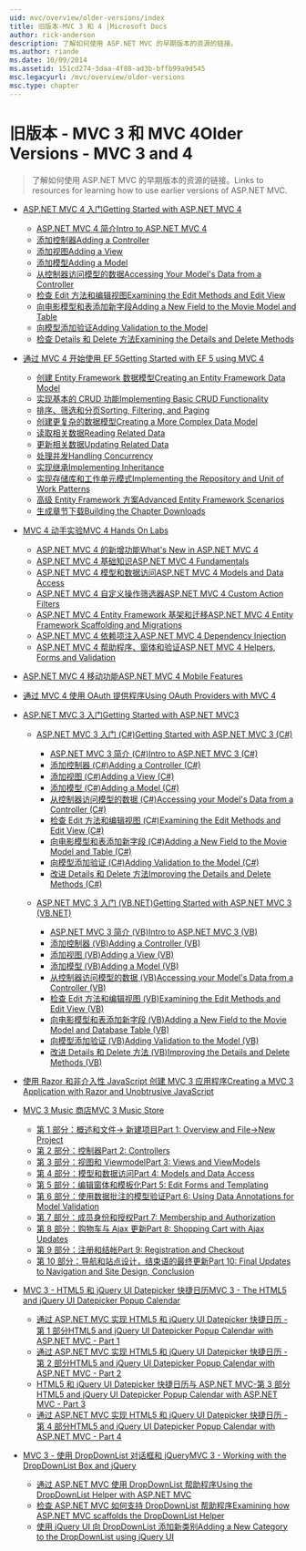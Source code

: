 ```yaml
---
uid: mvc/overview/older-versions/index
title: 旧版本-MVC 3 和 4 |Microsoft Docs
author: rick-anderson
description: 了解如何使用 ASP.NET MVC 的早期版本的资源的链接。
ms.author: riande
ms.date: 10/09/2014
ms.assetid: 151cd274-3daa-4f88-ad3b-bffb99a9d545
msc.legacyurl: /mvc/overview/older-versions
msc.type: chapter
---
```

<a name="older-versions---mvc-3-and-4"></a><span data-ttu-id="d3ac3-103">旧版本 - MVC 3 和 MVC 4</span><span class="sxs-lookup"><span data-stu-id="d3ac3-103">Older Versions - MVC 3 and 4</span></span>
====================
> <span data-ttu-id="d3ac3-104">了解如何使用 ASP.NET MVC 的早期版本的资源的链接。</span><span class="sxs-lookup"><span data-stu-id="d3ac3-104">Links to resources for learning how to use earlier versions of ASP.NET MVC.</span></span>


- [<span data-ttu-id="d3ac3-105">ASP.NET MVC 4 入门</span><span class="sxs-lookup"><span data-stu-id="d3ac3-105">Getting Started with ASP.NET MVC 4</span></span>](getting-started-with-aspnet-mvc4/index.md)

    - [<span data-ttu-id="d3ac3-106">ASP.NET MVC 4 简介</span><span class="sxs-lookup"><span data-stu-id="d3ac3-106">Intro to ASP.NET MVC 4</span></span>](getting-started-with-aspnet-mvc4/intro-to-aspnet-mvc-4.md)
    - [<span data-ttu-id="d3ac3-107">添加控制器</span><span class="sxs-lookup"><span data-stu-id="d3ac3-107">Adding a Controller</span></span>](getting-started-with-aspnet-mvc4/adding-a-controller.md)
    - [<span data-ttu-id="d3ac3-108">添加视图</span><span class="sxs-lookup"><span data-stu-id="d3ac3-108">Adding a View</span></span>](getting-started-with-aspnet-mvc4/adding-a-view.md)
    - [<span data-ttu-id="d3ac3-109">添加模型</span><span class="sxs-lookup"><span data-stu-id="d3ac3-109">Adding a Model</span></span>](getting-started-with-aspnet-mvc4/adding-a-model.md)
    - [<span data-ttu-id="d3ac3-110">从控制器访问模型的数据</span><span class="sxs-lookup"><span data-stu-id="d3ac3-110">Accessing Your Model's Data from a Controller</span></span>](getting-started-with-aspnet-mvc4/accessing-your-models-data-from-a-controller.md)
    - [<span data-ttu-id="d3ac3-111">检查 Edit 方法和编辑视图</span><span class="sxs-lookup"><span data-stu-id="d3ac3-111">Examining the Edit Methods and Edit View</span></span>](getting-started-with-aspnet-mvc4/examining-the-edit-methods-and-edit-view.md)
    - [<span data-ttu-id="d3ac3-112">向电影模型和表添加新字段</span><span class="sxs-lookup"><span data-stu-id="d3ac3-112">Adding a New Field to the Movie Model and Table</span></span>](getting-started-with-aspnet-mvc4/adding-a-new-field-to-the-movie-model-and-table.md)
    - [<span data-ttu-id="d3ac3-113">向模型添加验证</span><span class="sxs-lookup"><span data-stu-id="d3ac3-113">Adding Validation to the Model</span></span>](getting-started-with-aspnet-mvc4/adding-validation-to-the-model.md)
    - [<span data-ttu-id="d3ac3-114">检查 Details 和 Delete 方法</span><span class="sxs-lookup"><span data-stu-id="d3ac3-114">Examining the Details and Delete Methods</span></span>](getting-started-with-aspnet-mvc4/examining-the-details-and-delete-methods.md)
- [<span data-ttu-id="d3ac3-115">通过 MVC 4 开始使用 EF 5</span><span class="sxs-lookup"><span data-stu-id="d3ac3-115">Getting Started with EF 5 using MVC 4</span></span>](getting-started-with-ef-5-using-mvc-4/index.md)

    - [<span data-ttu-id="d3ac3-116">创建 Entity Framework 数据模型</span><span class="sxs-lookup"><span data-stu-id="d3ac3-116">Creating an Entity Framework Data Model</span></span>](getting-started-with-ef-5-using-mvc-4/creating-an-entity-framework-data-model-for-an-asp-net-mvc-application.md)
    - [<span data-ttu-id="d3ac3-117">实现基本的 CRUD 功能</span><span class="sxs-lookup"><span data-stu-id="d3ac3-117">Implementing Basic CRUD Functionality</span></span>](getting-started-with-ef-5-using-mvc-4/implementing-basic-crud-functionality-with-the-entity-framework-in-asp-net-mvc-application.md)
    - [<span data-ttu-id="d3ac3-118">排序、筛选和分页</span><span class="sxs-lookup"><span data-stu-id="d3ac3-118">Sorting, Filtering, and Paging</span></span>](getting-started-with-ef-5-using-mvc-4/sorting-filtering-and-paging-with-the-entity-framework-in-an-asp-net-mvc-application.md)
    - [<span data-ttu-id="d3ac3-119">创建更复杂的数据模型</span><span class="sxs-lookup"><span data-stu-id="d3ac3-119">Creating a More Complex Data Model</span></span>](getting-started-with-ef-5-using-mvc-4/creating-a-more-complex-data-model-for-an-asp-net-mvc-application.md)
    - [<span data-ttu-id="d3ac3-120">读取相关数据</span><span class="sxs-lookup"><span data-stu-id="d3ac3-120">Reading Related Data</span></span>](getting-started-with-ef-5-using-mvc-4/reading-related-data-with-the-entity-framework-in-an-asp-net-mvc-application.md)
    - [<span data-ttu-id="d3ac3-121">更新相关数据</span><span class="sxs-lookup"><span data-stu-id="d3ac3-121">Updating Related Data</span></span>](getting-started-with-ef-5-using-mvc-4/updating-related-data-with-the-entity-framework-in-an-asp-net-mvc-application.md)
    - [<span data-ttu-id="d3ac3-122">处理并发</span><span class="sxs-lookup"><span data-stu-id="d3ac3-122">Handling Concurrency</span></span>](getting-started-with-ef-5-using-mvc-4/handling-concurrency-with-the-entity-framework-in-an-asp-net-mvc-application.md)
    - [<span data-ttu-id="d3ac3-123">实现继承</span><span class="sxs-lookup"><span data-stu-id="d3ac3-123">Implementing Inheritance</span></span>](getting-started-with-ef-5-using-mvc-4/implementing-inheritance-with-the-entity-framework-in-an-asp-net-mvc-application.md)
    - [<span data-ttu-id="d3ac3-124">实现存储库和工作单元模式</span><span class="sxs-lookup"><span data-stu-id="d3ac3-124">Implementing the Repository and Unit of Work Patterns</span></span>](getting-started-with-ef-5-using-mvc-4/implementing-the-repository-and-unit-of-work-patterns-in-an-asp-net-mvc-application.md)
    - [<span data-ttu-id="d3ac3-125">高级 Entity Framework 方案</span><span class="sxs-lookup"><span data-stu-id="d3ac3-125">Advanced Entity Framework Scenarios</span></span>](getting-started-with-ef-5-using-mvc-4/advanced-entity-framework-scenarios-for-an-mvc-web-application.md)
    - [<span data-ttu-id="d3ac3-126">生成章节下载</span><span class="sxs-lookup"><span data-stu-id="d3ac3-126">Building the Chapter Downloads</span></span>](getting-started-with-ef-5-using-mvc-4/building-the-ef5-mvc4-chapter-downloads.md)
- [<span data-ttu-id="d3ac3-127">MVC 4 动手实验</span><span class="sxs-lookup"><span data-stu-id="d3ac3-127">MVC 4 Hands On Labs</span></span>](hands-on-labs/index.md)

    - [<span data-ttu-id="d3ac3-128">ASP.NET MVC 4 的新增功能</span><span class="sxs-lookup"><span data-stu-id="d3ac3-128">What's New in ASP.NET MVC 4</span></span>](hands-on-labs/whats-new-in-aspnet-mvc-4.md)
    - [<span data-ttu-id="d3ac3-129">ASP.NET MVC 4 基础知识</span><span class="sxs-lookup"><span data-stu-id="d3ac3-129">ASP.NET MVC 4 Fundamentals</span></span>](hands-on-labs/aspnet-mvc-4-fundamentals.md)
    - [<span data-ttu-id="d3ac3-130">ASP.NET MVC 4 模型和数据访问</span><span class="sxs-lookup"><span data-stu-id="d3ac3-130">ASP.NET MVC 4 Models and Data Access</span></span>](hands-on-labs/aspnet-mvc-4-models-and-data-access.md)
    - [<span data-ttu-id="d3ac3-131">ASP.NET MVC 4 自定义操作筛选器</span><span class="sxs-lookup"><span data-stu-id="d3ac3-131">ASP.NET MVC 4 Custom Action Filters</span></span>](hands-on-labs/aspnet-mvc-4-custom-action-filters.md)
    - [<span data-ttu-id="d3ac3-132">ASP.NET MVC 4 Entity Framework 基架和迁移</span><span class="sxs-lookup"><span data-stu-id="d3ac3-132">ASP.NET MVC 4 Entity Framework Scaffolding and Migrations</span></span>](hands-on-labs/aspnet-mvc-4-entity-framework-scaffolding-and-migrations.md)
    - [<span data-ttu-id="d3ac3-133">ASP.NET MVC 4 依赖项注入</span><span class="sxs-lookup"><span data-stu-id="d3ac3-133">ASP.NET MVC 4 Dependency Injection</span></span>](hands-on-labs/aspnet-mvc-4-dependency-injection.md)
    - [<span data-ttu-id="d3ac3-134">ASP.NET MVC 4 帮助程序、窗体和验证</span><span class="sxs-lookup"><span data-stu-id="d3ac3-134">ASP.NET MVC 4 Helpers, Forms and Validation</span></span>](hands-on-labs/aspnet-mvc-4-helpers-forms-and-validation.md)
- [<span data-ttu-id="d3ac3-135">ASP.NET MVC 4 移动功能</span><span class="sxs-lookup"><span data-stu-id="d3ac3-135">ASP.NET MVC 4 Mobile Features</span></span>](aspnet-mvc-4-mobile-features.md)
- [<span data-ttu-id="d3ac3-136">通过 MVC 4 使用 OAuth 提供程序</span><span class="sxs-lookup"><span data-stu-id="d3ac3-136">Using OAuth Providers with MVC 4</span></span>](using-oauth-providers-with-mvc.md)
- [<span data-ttu-id="d3ac3-137">ASP.NET MVC 3 入门</span><span class="sxs-lookup"><span data-stu-id="d3ac3-137">Getting Started with ASP.NET MVC3</span></span>](getting-started-with-aspnet-mvc3/index.md)

    - [<span data-ttu-id="d3ac3-138">ASP.NET MVC 3 入门 (C#)</span><span class="sxs-lookup"><span data-stu-id="d3ac3-138">Getting Started with ASP.NET MVC 3 (C#)</span></span>](getting-started-with-aspnet-mvc3/cs/index.md)

        - [<span data-ttu-id="d3ac3-139">ASP.NET MVC 3 简介 (C#)</span><span class="sxs-lookup"><span data-stu-id="d3ac3-139">Intro to ASP.NET MVC 3 (C#)</span></span>](getting-started-with-aspnet-mvc3/cs/intro-to-aspnet-mvc-3.md)
        - [<span data-ttu-id="d3ac3-140">添加控制器 (C#)</span><span class="sxs-lookup"><span data-stu-id="d3ac3-140">Adding a Controller (C#)</span></span>](getting-started-with-aspnet-mvc3/cs/adding-a-controller.md)
        - [<span data-ttu-id="d3ac3-141">添加视图 (C#)</span><span class="sxs-lookup"><span data-stu-id="d3ac3-141">Adding a View (C#)</span></span>](getting-started-with-aspnet-mvc3/cs/adding-a-view.md)
        - [<span data-ttu-id="d3ac3-142">添加模型 (C#)</span><span class="sxs-lookup"><span data-stu-id="d3ac3-142">Adding a Model (C#)</span></span>](getting-started-with-aspnet-mvc3/cs/adding-a-model.md)
        - [<span data-ttu-id="d3ac3-143">从控制器访问模型的数据 (C#)</span><span class="sxs-lookup"><span data-stu-id="d3ac3-143">Accessing your Model's Data from a Controller (C#)</span></span>](getting-started-with-aspnet-mvc3/cs/accessing-your-models-data-from-a-controller.md)
        - [<span data-ttu-id="d3ac3-144">检查 Edit 方法和编辑视图 (C#)</span><span class="sxs-lookup"><span data-stu-id="d3ac3-144">Examining the Edit Methods and Edit View (C#)</span></span>](getting-started-with-aspnet-mvc3/cs/examining-the-edit-methods-and-edit-view.md)
        - [<span data-ttu-id="d3ac3-145">向电影模型和表添加新字段 (C#)</span><span class="sxs-lookup"><span data-stu-id="d3ac3-145">Adding a New Field to the Movie Model and Table (C#)</span></span>](getting-started-with-aspnet-mvc3/cs/adding-a-new-field.md)
        - [<span data-ttu-id="d3ac3-146">向模型添加验证 (C#)</span><span class="sxs-lookup"><span data-stu-id="d3ac3-146">Adding Validation to the Model (C#)</span></span>](getting-started-with-aspnet-mvc3/cs/adding-validation-to-the-model.md)
        - [<span data-ttu-id="d3ac3-147">改进 Details 和 Delete 方法</span><span class="sxs-lookup"><span data-stu-id="d3ac3-147">Improving the Details and Delete Methods (C#)</span></span>](getting-started-with-aspnet-mvc3/cs/improving-the-details-and-delete-methods.md)
    - [<span data-ttu-id="d3ac3-148">ASP.NET MVC 3 入门 (VB.NET)</span><span class="sxs-lookup"><span data-stu-id="d3ac3-148">Getting Started with ASP.NET MVC 3 (VB.NET)</span></span>](getting-started-with-aspnet-mvc3/vb/index.md)

        - [<span data-ttu-id="d3ac3-149">ASP.NET MVC 3 简介 (VB)</span><span class="sxs-lookup"><span data-stu-id="d3ac3-149">Intro to ASP.NET MVC 3 (VB)</span></span>](getting-started-with-aspnet-mvc3/vb/intro-to-aspnet-mvc-3.md)
        - [<span data-ttu-id="d3ac3-150">添加控制器 (VB)</span><span class="sxs-lookup"><span data-stu-id="d3ac3-150">Adding a Controller (VB)</span></span>](getting-started-with-aspnet-mvc3/vb/adding-a-controller.md)
        - [<span data-ttu-id="d3ac3-151">添加视图 (VB)</span><span class="sxs-lookup"><span data-stu-id="d3ac3-151">Adding a View (VB)</span></span>](getting-started-with-aspnet-mvc3/vb/adding-a-view.md)
        - [<span data-ttu-id="d3ac3-152">添加模型 (VB)</span><span class="sxs-lookup"><span data-stu-id="d3ac3-152">Adding a Model (VB)</span></span>](getting-started-with-aspnet-mvc3/vb/adding-a-model.md)
        - [<span data-ttu-id="d3ac3-153">从控制器访问模型的数据 (VB)</span><span class="sxs-lookup"><span data-stu-id="d3ac3-153">Accessing your Model's Data from a Controller (VB)</span></span>](getting-started-with-aspnet-mvc3/vb/accessing-your-models-data-from-a-controller.md)
        - [<span data-ttu-id="d3ac3-154">检查 Edit 方法和编辑视图 (VB)</span><span class="sxs-lookup"><span data-stu-id="d3ac3-154">Examining the Edit Methods and Edit View (VB)</span></span>](getting-started-with-aspnet-mvc3/vb/examining-the-edit-methods-and-edit-view.md)
        - [<span data-ttu-id="d3ac3-155">向电影模型和表添加新字段 (VB)</span><span class="sxs-lookup"><span data-stu-id="d3ac3-155">Adding a New Field to the Movie Model and Database Table (VB)</span></span>](getting-started-with-aspnet-mvc3/vb/adding-a-new-field.md)
        - [<span data-ttu-id="d3ac3-156">向模型添加验证 (VB)</span><span class="sxs-lookup"><span data-stu-id="d3ac3-156">Adding Validation to the Model (VB)</span></span>](getting-started-with-aspnet-mvc3/vb/adding-validation-to-the-model.md)
        - [<span data-ttu-id="d3ac3-157">改进 Details 和 Delete 方法 (VB)</span><span class="sxs-lookup"><span data-stu-id="d3ac3-157">Improving the Details and Delete Methods (VB)</span></span>](getting-started-with-aspnet-mvc3/vb/improving-the-details-and-delete-methods.md)
- [<span data-ttu-id="d3ac3-158">使用 Razor 和非介入性 JavaScript 创建 MVC 3 应用程序</span><span class="sxs-lookup"><span data-stu-id="d3ac3-158">Creating a MVC 3 Application with Razor and Unobtrusive JavaScript</span></span>](creating-a-mvc-3-application-with-razor-and-unobtrusive-javascript.md)
- [<span data-ttu-id="d3ac3-159">MVC 3 Music 商店</span><span class="sxs-lookup"><span data-stu-id="d3ac3-159">MVC 3 Music Store</span></span>](mvc-music-store/index.md)

    - [<span data-ttu-id="d3ac3-160">第 1 部分：概述和文件-> 新建项目</span><span class="sxs-lookup"><span data-stu-id="d3ac3-160">Part 1: Overview and File->New Project</span></span>](mvc-music-store/mvc-music-store-part-1.md)
    - [<span data-ttu-id="d3ac3-161">第 2 部分：控制器</span><span class="sxs-lookup"><span data-stu-id="d3ac3-161">Part 2: Controllers</span></span>](mvc-music-store/mvc-music-store-part-2.md)
    - [<span data-ttu-id="d3ac3-162">第 3 部分：视图和 Viewmodel</span><span class="sxs-lookup"><span data-stu-id="d3ac3-162">Part 3: Views and ViewModels</span></span>](mvc-music-store/mvc-music-store-part-3.md)
    - [<span data-ttu-id="d3ac3-163">第 4 部分：模型和数据访问</span><span class="sxs-lookup"><span data-stu-id="d3ac3-163">Part 4: Models and Data Access</span></span>](mvc-music-store/mvc-music-store-part-4.md)
    - [<span data-ttu-id="d3ac3-164">第 5 部分：编辑窗体和模板化</span><span class="sxs-lookup"><span data-stu-id="d3ac3-164">Part 5: Edit Forms and Templating</span></span>](mvc-music-store/mvc-music-store-part-5.md)
    - [<span data-ttu-id="d3ac3-165">第 6 部分：使用数据批注的模型验证</span><span class="sxs-lookup"><span data-stu-id="d3ac3-165">Part 6: Using Data Annotations for Model Validation</span></span>](mvc-music-store/mvc-music-store-part-6.md)
    - [<span data-ttu-id="d3ac3-166">第 7 部分：成员身份和授权</span><span class="sxs-lookup"><span data-stu-id="d3ac3-166">Part 7: Membership and Authorization</span></span>](mvc-music-store/mvc-music-store-part-7.md)
    - [<span data-ttu-id="d3ac3-167">第 8 部分：购物车与 Ajax 更新</span><span class="sxs-lookup"><span data-stu-id="d3ac3-167">Part 8: Shopping Cart with Ajax Updates</span></span>](mvc-music-store/mvc-music-store-part-8.md)
    - [<span data-ttu-id="d3ac3-168">第 9 部分：注册和结帐</span><span class="sxs-lookup"><span data-stu-id="d3ac3-168">Part 9: Registration and Checkout</span></span>](mvc-music-store/mvc-music-store-part-9.md)
    - [<span data-ttu-id="d3ac3-169">第 10 部分：导航和站点设计，结束语的最终更新</span><span class="sxs-lookup"><span data-stu-id="d3ac3-169">Part 10: Final Updates to Navigation and Site Design, Conclusion</span></span>](mvc-music-store/mvc-music-store-part-10.md)
- [<span data-ttu-id="d3ac3-170">MVC 3 - HTML5 和 jQuery UI Datepicker 快捷日历</span><span class="sxs-lookup"><span data-stu-id="d3ac3-170">MVC 3 - The HTML5 and jQuery UI Datepicker Popup Calendar</span></span>](using-the-html5-and-jquery-ui-datepicker-popup-calendar-with-aspnet-mvc/index.md)

    - [<span data-ttu-id="d3ac3-171">通过 ASP.NET MVC 实现 HTML5 和 jQuery UI Datepicker 快捷日历 - 第 1 部分</span><span class="sxs-lookup"><span data-stu-id="d3ac3-171">HTML5 and jQuery UI Datepicker Popup Calendar with ASP.NET MVC - Part 1</span></span>](using-the-html5-and-jquery-ui-datepicker-popup-calendar-with-aspnet-mvc/using-the-html5-and-jquery-ui-datepicker-popup-calendar-with-aspnet-mvc-part-1.md)
    - [<span data-ttu-id="d3ac3-172">通过 ASP.NET MVC 实现 HTML5 和 jQuery UI Datepicker 快捷日历 - 第 2 部分</span><span class="sxs-lookup"><span data-stu-id="d3ac3-172">HTML5 and jQuery UI Datepicker Popup Calendar with ASP.NET MVC - Part 2</span></span>](using-the-html5-and-jquery-ui-datepicker-popup-calendar-with-aspnet-mvc/using-the-html5-and-jquery-ui-datepicker-popup-calendar-with-aspnet-mvc-part-2.md)
    - [<span data-ttu-id="d3ac3-173">HTML5 和 jQuery UI Datepicker 快捷日历与 ASP.NET MVC-第 3 部分</span><span class="sxs-lookup"><span data-stu-id="d3ac3-173">HTML5 and jQuery UI Datepicker Popup Calendar with ASP.NET MVC - Part 3</span></span>](using-the-html5-and-jquery-ui-datepicker-popup-calendar-with-aspnet-mvc/using-the-html5-and-jquery-ui-datepicker-popup-calendar-with-aspnet-mvc-part-3.md)
    - [<span data-ttu-id="d3ac3-174">通过 ASP.NET MVC 实现 HTML5 和 jQuery UI Datepicker 快捷日历 - 第 4 部分</span><span class="sxs-lookup"><span data-stu-id="d3ac3-174">HTML5 and jQuery UI Datepicker Popup Calendar with ASP.NET MVC - Part 4</span></span>](using-the-html5-and-jquery-ui-datepicker-popup-calendar-with-aspnet-mvc/using-the-html5-and-jquery-ui-datepicker-popup-calendar-with-aspnet-mvc-part-4.md)
- [<span data-ttu-id="d3ac3-175">MVC 3 - 使用 DropDownList 对话框和 jQuery</span><span class="sxs-lookup"><span data-stu-id="d3ac3-175">MVC 3 - Working with the DropDownList Box and jQuery</span></span>](working-with-the-dropdownlist-box-and-jquery/index.md)

    - [<span data-ttu-id="d3ac3-176">通过 ASP.NET MVC 使用 DropDownList 帮助程序</span><span class="sxs-lookup"><span data-stu-id="d3ac3-176">Using the DropDownList Helper with ASP.NET MVC</span></span>](working-with-the-dropdownlist-box-and-jquery/using-the-dropdownlist-helper-with-aspnet-mvc.md)
    - [<span data-ttu-id="d3ac3-177">检查 ASP.NET MVC 如何支持 DropDownList 帮助程序</span><span class="sxs-lookup"><span data-stu-id="d3ac3-177">Examining how ASP.NET MVC scaffolds the DropDownList Helper</span></span>](working-with-the-dropdownlist-box-and-jquery/examining-how-aspnet-mvc-scaffolds-the-dropdownlist-helper.md)
    - [<span data-ttu-id="d3ac3-178">使用 jQuery UI 向 DropDownList 添加新类别</span><span class="sxs-lookup"><span data-stu-id="d3ac3-178">Adding a New Category to the DropDownList using jQuery UI</span></span>](working-with-the-dropdownlist-box-and-jquery/adding-a-new-category-to-the-dropdownlist-using-jquery-ui.md)
